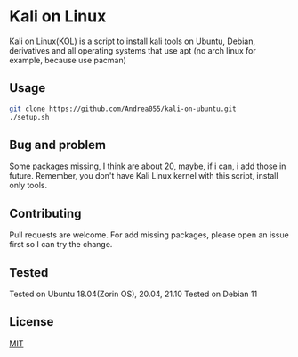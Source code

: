 # Kali on Linux

Kali on Linux(KOL) is a script to install kali tools on Ubuntu, Debian, derivatives and all operating systems that use apt (no arch linux for example, because use pacman)

## Usage


```bash
git clone https://github.com/Andrea055/kali-on-ubuntu.git
./setup.sh
```

## Bug and problem
Some packages missing, I think are about 20, maybe, if i can, i add those in future.
Remember, you don't have Kali Linux kernel with this script, install only tools.

## Contributing
Pull requests are welcome. For add missing packages, please open an issue first so I can try the change.

## Tested 
Tested on Ubuntu 18.04(Zorin OS), 20.04, 21.10
Tested on Debian 11

## License
[MIT](https://choosealicense.com/licenses/mit/)
